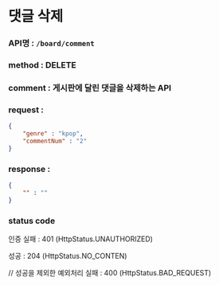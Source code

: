 # 댓글 삭제
### API명 : `/board/comment`

### method : DELETE

### comment : 게시판에 달린 댓글을 삭제하는 API

### request :
~~~json
{
    "genre" : "kpop",
    "commentNum" : "2"
}
~~~

### response :
~~~json
{
    "" : ""
}
~~~
### status code
인증 실패 : 401 (HttpStatus.UNAUTHORIZED)

성공 : 204 (HttpStatus.NO_CONTEN)

// 성공을 제외한 예외처리
실패 : 400 (HttpStatus.BAD_REQUEST)